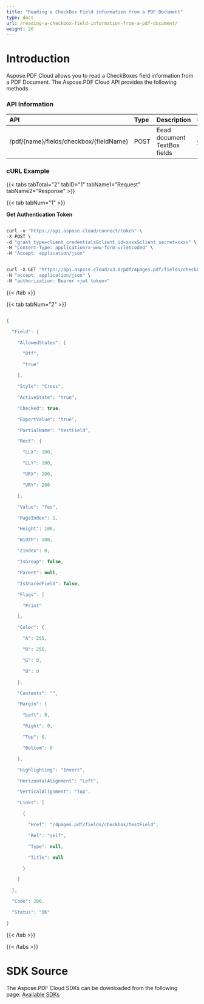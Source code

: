```yaml
---
title: "Reading a CheckBox Field information from a PDF Document"
type: docs
url: /reading-a-checkbox-field-information-from-a-pdf-document/
weight: 20
---
```


# **Introduction**
Aspose.PDF Cloud allows you to read a CheckBoxes field information from a PDF Document. The Aspose.PDF Cloud API provides the following methods
### **API Information**

|**API**|**Type**|**Description**|**Swagger Link**|
| :- | :- | :- | :- |
|/pdf/{name}/fields/checkbox/{fieldName}|POST|Eead document TextBox fields|[GetCheckBoxField](https://apireference.aspose.cloud/pdf/#/Fields/GetCheckBoxField)|
### **cURL Example**
{{< tabs tabTotal="2" tabID="1" tabName1="Request" tabName2="Response" >}}

{{< tab tabNum="1" >}}

**Get Authentication Token**

```java

curl -v "https://api.aspose.cloud/connect/token" \
-X POST \
-d "grant_type=client_credentials&client_id=xxxx&client_secret=xxxx" \
-H "Content-Type: application/x-www-form-urlencoded" \
-H "Accept: application/json"

```

```java

curl -X GET "https://api.aspose.cloud/v3.0/pdf/4pages.pdf/fields/checkbox/testField" \
-H "accept: application/json" \
-H "authorization: Bearer <jwt token>"

```

{{< /tab >}}

{{< tab tabNum="2" >}}

```java

{

  "Field": {

    "AllowedStates": [

      "Off",

      "true"

    ],

    "Style": "Cross",

    "ActiveState": "true",

    "Checked": true,

    "ExportValue": "true",

    "PartialName": "testField",

    "Rect": {

      "LLX": 100,

      "LLY": 100,

      "URX": 200,

      "URY": 200

    },

    "Value": "Yes",

    "PageIndex": 1,

    "Height": 100,

    "Width": 100,

    "ZIndex": 0,

    "IsGroup": false,

    "Parent": null,

    "IsSharedField": false,

    "Flags": [

      "Print"

    ],

    "Color": {

      "A": 255,

      "R": 255,

      "G": 0,

      "B": 0

    },

    "Contents": "",

    "Margin": {

      "Left": 0,

      "Right": 0,

      "Top": 0,

      "Bottom": 0

    },

    "Highlighting": "Invert",

    "HorizontalAlignment": "Left",

    "VerticalAlignment": "Top",

    "Links": [

      {

        "Href": "/4pages.pdf/fields/checkbox/testField",

        "Rel": "self",

        "Type": null,

        "Title": null

      }

    ]

  },

  "Code": 200,

  "Status": "OK"

}

```

{{< /tab >}}

{{< /tabs >}}
# **SDK Source**
The Aspose.PDF Cloud SDKs can be downloaded from the following page: [Available SDKs](/pdf/available-sdks/)
